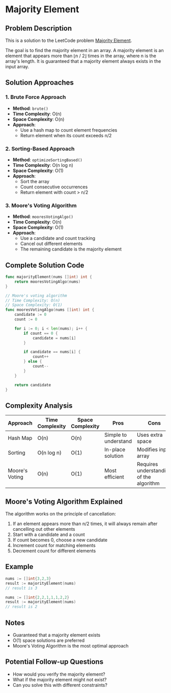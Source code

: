 # Majority Element

## Problem Description

This is a solution to the LeetCode problem [Majority Element](https://leetcode.com/problems/majority-element/).

The goal is to find the majority element in an array. A majority element is an element that appears more than ⌊n / 2⌋ times in the array, where n is the array's length. It is guaranteed that a majority element always exists in the input array.

## Solution Approaches

### 1. Brute Force Approach
- **Method**: `brute()`
- **Time Complexity**: O(n)
- **Space Complexity**: O(n)
- **Approach**: 
  - Use a hash map to count element frequencies
  - Return element when its count exceeds n/2

### 2. Sorting-Based Approach
- **Method**: `optimizeSortingBased()`
- **Time Complexity**: O(n log n)
- **Space Complexity**: O(1)
- **Approach**:
  - Sort the array
  - Count consecutive occurrences
  - Return element with count > n/2

### 3. Moore's Voting Algorithm
- **Method**: `mooresVotingAlgo()`
- **Time Complexity**: O(n)
- **Space Complexity**: O(1)
- **Approach**:
  - Use a candidate and count tracking
  - Cancel out different elements
  - The remaining candidate is the majority element

## Complete Solution Code

```go
func majorityElement(nums []int) int {
    return mooresVotingAlgo(nums)
}

// Moore's voting algorithm
// Time Complexity: O(n)
// Space Complexity: O(1)
func mooresVotingAlgo(nums []int) int {
    candidate := 0
    count := 0

    for i := 0; i < len(nums); i++ {
        if count == 0 {
            candidate = nums[i]
        }

        if candidate == nums[i] {
            count++
        } else {
            count--
        }
    }

    return candidate
}
```

## Complexity Analysis

| Approach | Time Complexity | Space Complexity | Pros | Cons |
|----------|-----------------|------------------|------|------|
| Hash Map | O(n) | O(n) | Simple to understand | Uses extra space |
| Sorting | O(n log n) | O(1) | In-place solution | Modifies input array |
| Moore's Voting | O(n) | O(1) | Most efficient | Requires understanding of the algorithm |

## Moore's Voting Algorithm Explained

The algorithm works on the principle of cancellation:
1. If an element appears more than n/2 times, it will always remain after cancelling out other elements
2. Start with a candidate and a count
3. If count becomes 0, choose a new candidate
4. Increment count for matching elements
5. Decrement count for different elements

## Example

```go
nums := []int{3,2,3}
result := majorityElement(nums)
// result is 3

nums := []int{2,2,1,1,1,2,2}
result := majorityElement(nums)
// result is 2
```

## Notes
- Guaranteed that a majority element exists
- O(1) space solutions are preferred
- Moore's Voting Algorithm is the most optimal approach

## Potential Follow-up Questions
- How would you verify the majority element?
- What if the majority element might not exist?
- Can you solve this with different constraints?
